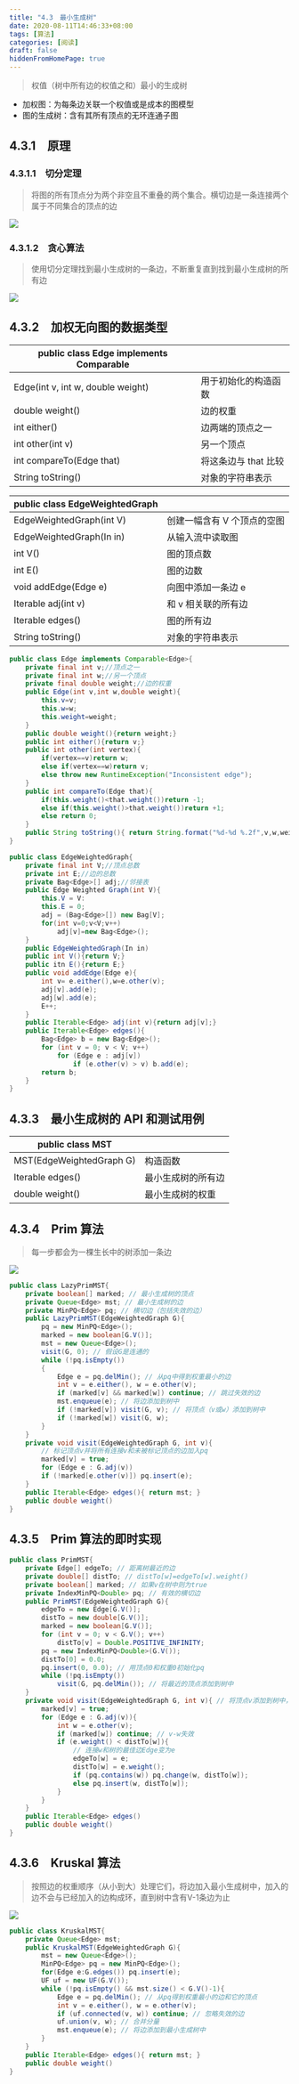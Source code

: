 ```yaml
---
title: "4.3　最小生成树"
date: 2020-08-11T14:46:33+08:00
tags: [算法]
categories: [阅读]
draft: false
hiddenFromHomePage: true
---
```


>权值（树中所有边的权值之和）最小的生成树

- 加权图：为每条边关联一个权值或是成本的图模型
- 图的生成树：含有其所有顶点的无环连通子图

## 4.3.1　原理
### 4.3.1.1　切分定理
>将图的所有顶点分为两个非空且不重叠的两个集合。横切边是一条连接两个属于不同集合的顶点的边

![](/images/read/algorithms/Image00757.gif)

### 4.3.1.2　贪心算法
>使用切分定理找到最小生成树的一条边，不断重复直到找到最小生成树的所有边

![](/images/read/algorithms/Image00761.gif)

## 4.3.2　加权无向图的数据类型
| public class Edge implements Comparable<Edge> |                      |
| --------------------------------------------- | -------------------- |
| Edge(int v, int w, double weight)             | 用于初始化的构造函数 |
| double weight()                               | 边的权重             |
| int either()                                  | 边两端的顶点之一     |
| int other(int v)                              | 另一个顶点           |
| int compareTo(Edge that)                      | 将这条边与 that 比较 |
| String toString()                             | 对象的字符串表示     |

| public class EdgeWeightedGraph |                             |
| ------------------------------ | --------------------------- |
| EdgeWeightedGraph(int V)       | 创建一幅含有 V 个顶点的空图 |
| EdgeWeightedGraph(In in)       | 从输入流中读取图            |
| int V()                        | 图的顶点数                  |
| int E()                        | 图的边数                    |
| void addEdge(Edge e)           | 向图中添加一条边 e          |
| Iterable<Edge> adj(int v)      | 和 v 相关联的所有边         |
| Iterable<Edge> edges()         | 图的所有边                  |
| String toString()              | 对象的字符串表示            |

```java
public class Edge implements Comparable<Edge>{
    private final int v;//顶点之一
    private final int w;//另一个顶点
    private final double weight;//边的权重
    public Edge(int v,int w,double weight){
        this.v=v;
        this.w=w;
        this.weight=weight;
    }
    public double weight(){return weight;}
    public int either(){return v;}
    public int other(int vertex){
        if(vertex==v)return w;
        else if(vertex==w)return v;
        else throw new RuntimeException("Inconsistent edge");
    }
    public int compareTo(Edge that){
        if(this.weight()<that.weight())return -1;
        else if(this.weight()>that.weight())return +1;
        else return 0;
    }
    public String toString(){ return String.format("%d-%d %.2f",v,w,weight);}
}

public class EdgeWeightedGraph{
    private final int V;//顶点总数
    private int E;//边的总数
    private Bag<Edge>[] adj;//邻接表
    public Edge Weighted Graph(int V){
        this.V = V:
        this.E = 0;
        adj = (Bag<Edge>[]) new Bag[V];
        for(int v=0;v<V;v++)
            adj[v]=new Bag<Edge>();
    }
    public EdgeWeightedGraph(In in)
    public int V(){return V;}
    public itn E(){return E;}
    public void addEdge(Edge e){
        int v= e.either(),w=e.other(v);
        adj[v].add(e);
        adj[w].add(e);
        E++;
    }
    public Iterable<Edge> adj(int v){return adj[v];}
    public Iterable<Edge> edges(){
        Bag<Edge> b = new Bag<Edge>();
        for (int v = 0; v < V; v++)
            for (Edge e : adj[v])
                if (e.other(v) > v) b.add(e);
        return b;
    }
}
```

## 4.3.3　最小生成树的 API 和测试用例
| public class MST         |                    |
| ------------------------ | ------------------ |
| MST(EdgeWeightedGraph G) | 构造函数           |
| Iterable<Edge> edges()   | 最小生成树的所有边 |
| double weight()          | 最小生成树的权重   |

## 4.3.4　Prim 算法
>每一步都会为一棵生长中的树添加一条边

![](/images/read/algorithms/Image00766.jpg)

```java
public class LazyPrimMST{
    private boolean[] marked; // 最小生成树的顶点
    private Queue<Edge> mst; // 最小生成树的边
    private MinPQ<Edge> pq; // 横切边（包括失效的边）
    public LazyPrimMST(EdgeWeightedGraph G){
        pq = new MinPQ<Edge>();
        marked = new boolean[G.V()];
        mst = new Queue<Edge>();
        visit(G, 0); // 假设G是连通的
        while (!pq.isEmpty())
        {
            Edge e = pq.delMin(); // 从pq中得到权重最小的边
            int v = e.either(), w = e.other(v);
            if (marked[v] && marked[w]) continue; // 跳过失效的边
            mst.enqueue(e); // 将边添加到树中
            if (!marked[v]) visit(G, v); // 将顶点（v或w）添加到树中
            if (!marked[w]) visit(G, w);
        }
    }
    private void visit(EdgeWeightedGraph G, int v){ 
        // 标记顶点v并将所有连接v和未被标记顶点的边加入pq
        marked[v] = true;
        for (Edge e : G.adj(v))
        if (!marked[e.other(v)]) pq.insert(e);
    }
    public Iterable<Edge> edges(){ return mst; }
    public double weight()
}
```

## 4.3.5　Prim 算法的即时实现
```java
public class PrimMST{
    private Edge[] edgeTo; // 距离树最近的边
    private double[] distTo; // distTo[w]=edgeTo[w].weight()
    private boolean[] marked; // 如果v在树中则为true
    private IndexMinPQ<Double> pq; // 有效的横切边
    public PrimMST(EdgeWeightedGraph G){
        edgeTo = new Edge[G.V()];
        distTo = new double[G.V()];
        marked = new boolean[G.V()];
        for (int v = 0; v < G.V(); v++)
            distTo[v] = Double.POSITIVE_INFINITY;
        pq = new IndexMinPQ<Double>(G.V());
        distTo[0] = 0.0;
        pq.insert(0, 0.0); // 用顶点0和权重0初始化pq
        while (!pq.isEmpty())
            visit(G, pq.delMin()); // 将最近的顶点添加到树中
    }
    private void visit(EdgeWeightedGraph G, int v){ // 将顶点v添加到树中，更新数据
        marked[v] = true;
        for (Edge e : G.adj(v)){
            int w = e.other(v);
            if (marked[w]) continue; // v-w失效
            if (e.weight() < distTo[w]){ 
                // 连接w和树的最佳边Edge变为e
                edgeTo[w] = e;
                distTo[w] = e.weight();
                if (pq.contains(w)) pq.change(w, distTo[w]);
                else pq.insert(w, distTo[w]);
            }
        }
    }
    public Iterable<Edge> edges()
    public double weight()
}
```

## 4.3.6　Kruskal 算法
>按照边的权重顺序（从小到大）处理它们，将边加入最小生成树中，加入的边不会与已经加入的边构成环，直到树中含有V-1条边为止

![](/images/read/algorithms/Image00776.jpg)

```java
public class KruskalMST{
    private Queue<Edge> mst;
    public KruskalMST(EdgeWeightedGraph G){
        mst = new Queue<Edge>();
        MinPQ<Edge> pq = new MinPQ<Edge>();
        for(Edge e:G.edges()) pq.insert(e);
        UF uf = new UF(G.V());
        while (!pq.isEmpty() && mst.size() < G.V()-1){
            Edge e = pq.delMin(); // 从pq得到权重最小的边和它的顶点
            int v = e.either(), w = e.other(v);
            if (uf.connected(v, w)) continue; // 忽略失效的边
            uf.union(v, w); // 合并分量
            mst.enqueue(e); // 将边添加到最小生成树中
        }
    }
    public Iterable<Edge> edges(){ return mst; }
    public double weight()
}
```